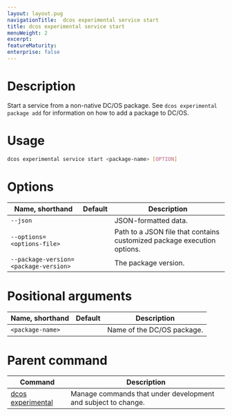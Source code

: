 ```yaml
---
layout: layout.pug
navigationTitle:  dcos experimental service start
title: dcos experimental service start
menuWeight: 2
excerpt:
featureMaturity:
enterprise: false
---
```


<!-- This source repo for this topic is https://github.com/dcos/dcos-docs -->

    
# Description
Start a service from a non-native DC/OS package. See `dcos experimental package add` for information on how to add a package to DC/OS.

# Usage

```bash
dcos experimental service start <package-name> [OPTION]
```

# Options

| Name, shorthand | Default | Description |
|---------|-------------|-------------|
| `--json`   |             |  JSON-formatted data. |
| `--options=<options-file>`   |             | Path to a JSON file that contains customized package execution options. |
| `--package-version=<package-version>`   |             | The package version. |
    
# Positional arguments

| Name, shorthand | Default | Description |
|---------|-------------|-------------|
| `<package-name>`   |             |  Name of the DC/OS package. |    

# Parent command

| Command | Description |
|---------|-------------|
| [dcos experimental](/1.10/cli/command-reference/dcos-experimental/)   |  Manage commands that under development and subject to change. |  
